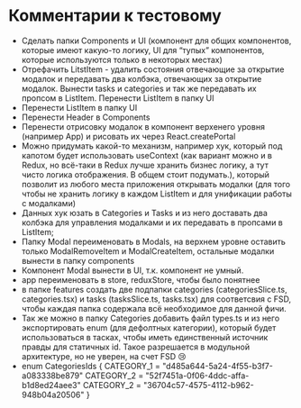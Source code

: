 # Комментарии к тестовому
<ul>
  <li>Сделать папки Components и UI (компонент для общих компонентов, которые имеют какую-то логику, UI для “тупых” компонентов, которые     
используются только в некоторых местах)</li>
  <li>Отрефачить LitstItem - удалить состояния отвечающие за открытие модалок и  передавать два колбэка, отвечающих за открытие модалок. Вынести tasks и categories и так же передавать их пропсом в ListItem. Перенести ListItem в папку UI</li>
  <li>Перенести ListItem в папку UI</li>
  <li>Перенести Header в Components</li>
  <li>Перенести отрисовку модалок в компонент верхенего уровня (например App) и рисовать их через React.createPortal</li>
  <li>Можно придумать какой-то механизм, например хук, который под капотом будет использовать useContext (как вариант можно и в Redux, но всё-таки в Redux лучше хранить бизнес логику, а тут чисто логика отображения. В общем стоит подумать.), который позволит из любого места приложения открывать модалки (для того чтобы не хранить логику в каждом ListItem и для унификации работы с модалками)</li>
  <li>Данных хук юзать в Categories и Tasks и из него доставать два колбэка для управления модалками и их передавать в пропсами в ListItem;</li>
  <li>Папку Modal переименовать в Modals, на верхнем уровне оставить только ModalRemoveItem и ModalCreateItem, остальные модалки вынести в папку components</li>
  <li>Компонент Modal вынести в UI, т.к. компонент не умный.</li>
  <li>app переименовать в store, reduxStore, чтобы было понятнее</li>
  <li>в папке features создать две подпапки categories (categoriesSlice.ts, categories.tsx) и tasks (tasksSlice.ts, tasks.tsx) для соответсвия с FSD, чтобы каждая папка содержала всё необходимое для данной фичи.</li>
  <li> Так же можно в папку Categories добавить файл types.ts и из него экспортировать enum (для дефолтных категории), который будет использоваться в тасках, чтобы иметь единственный источник правды для статичных id. Такое разрешается в модульной архитектуре, но  не уверен, на счет FSD 😢</li>
  <li>enum CategoriesIds {
	CATEGORY_1 = "d485a644-5a24-4f55-b3f7-a083338be879"
	CATEGORY_2 = "52f7451a-0f06-4ddc-affa-b1d8ed24aee3"
	CATEGORY_2 = "36704c57-4575-4112-b962-948b04a20506"
}</li>
</ul>
